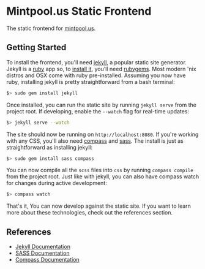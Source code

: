 Mintpool.us Static Frontend
===========================
The static frontend for [mintpool.us][1].

Getting Started
---------------
To install the frontend, you'll need [jekyll][2], a popular static site generator. Jekyll is a [ruby][5] app so, to
[install it][3], you'll need [rubygems][4]. Most modern 'nix distros and OSX come with ruby pre-installed. Assuming you
now have ruby, installing jekyll is pretty straightforward from a bash terminal:

```bash
$> sudo gem install jekyll
```

Once installed, you can run the static site by running `jekyll serve` from the project root. If developing, enable the
`--watch` flag for real-time updates:

```bash
$> jekyll serve --watch
```

The site should now be running on `http://localhost:8080`. If you're working with any CSS, you'll also need [compass][6]
and [sass][6]. The install is just as straightforward as installing jekyll:

```bash
$> sudo gem install sass compass
```

You can now compile all the `scss` files into `css` by running `compass compile` from the project root. Just like with
jekyll, you can also have compass watch for changes during active development:

```bash
$> compass watch
```

That's it, You can now develop against the static site. If you want to learn more about these technologies, check out
the references section.

References
----------
- [Jekyll Documentation][8]
- [SASS Documentation][9]
- [Compass Documentation][10]

[1]:http://mintpool.us
[2]:http://jekyllrb.com/
[3]:http://jekyllrb.com/docs/installation/
[4]:http://rubygems.org/
[5]:https://www.ruby-lang.org/en/
[6]:http://compass-style.org/
[7]:http://sass-lang.com/
[8]:http://jekyllrb.com/docs/home/
[9]:http://sass-lang.com/documentation/file.SASS_REFERENCE.html
[10]:http://compass-style.org/reference/compass/